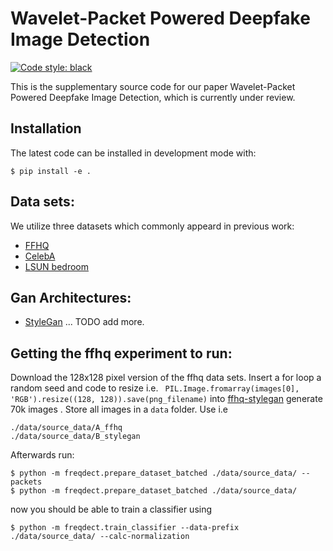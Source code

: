 <!--
<p align="center">
  <img src="docs/source/logo.png" height="150">
</p>
-->

# Wavelet-Packet Powered Deepfake Image Detection

[![Code style: black](https://img.shields.io/badge/code%20style-black-000000.svg)](https://github.com/psf/black)

This is the supplementary source code for our paper
Wavelet-Packet Powered Deepfake Image Detection,
which is currently under review.


## Installation
The latest code can be installed in development mode with:
```shell
$ pip install -e .
```

## Data sets:
We utilize three datasets which commonly appeard in previous work:
-  [FFHQ](https://github.com/NVlabs/ffhq-dataset)
-  [CelebA](http://mmlab.ie.cuhk.edu.hk/projects/CelebA.html)
-  [LSUN bedroom](https://github.com/fyu/lsun)

## Gan Architectures:
-  [StyleGan](https://github.com/NVlabs/stylegan)
...
TODO add more.

## Getting the ffhq experiment to run:
Download the 128x128 pixel version of the ffhq data sets.
Insert a for loop a random seed and code to resize i.e. 
``` PIL.Image.fromarray(images[0], 'RGB').resize((128, 128)).save(png_filename)```
into 
[ffhq-stylegan](https://github.com/NVlabs/stylegan/blob/03563d18a0cf8d67d897cc61e44479267968716b/pretrained_example.py)
generate 70k images .
Store all images in a `data` folder. Use i.e
```
./data/source_data/A_ffhq
./data/source_data/B_stylegan
```

Afterwards run:
```shell
$ python -m freqdect.prepare_dataset_batched ./data/source_data/ --packets
$ python -m freqdect.prepare_dataset_batched ./data/source_data/
```
now you should be able to train a classifier using
```shell
$ python -m freqdect.train_classifier --data-prefix ./data/source_data/ --calc-normalization
```
